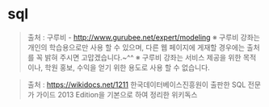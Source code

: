# sql

> 출처 : 구루비 - http://www.gurubee.net/expert/modeling
> ※ 구루비 강좌는 개인의 학습용으로만 사용 할 수 있으며, 다른 웹 페이지에 게재할 경우에는 출처를 꼭 밝혀 주시면 고맙겠습니다.~^^
> ※ 구루비 강좌는 서비스 제공을 위한 목적이나, 학원 홍보, 수익을 얻기 위한 용도로 사용 할 수 없습니다.

> 출처 : https://wikidocs.net/1211
> 한국데이터베이스진흥원이 출판한 SQL 전문가 가이드 2013 Edition을 기본으로 하여 정리한 위키독스
